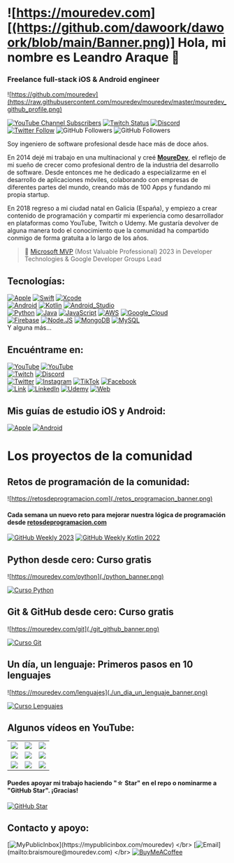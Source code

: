 # ![https://mouredev.com][(https://github.com/dawoork/dawoork/blob/main/Banner.png)] Hola, mi nombre es Leandro Araque 👋
### Freelance full-stack iOS & Android engineer

![https://github.com/mouredev](https://raw.githubusercontent.com/mouredev/mouredev/master/mouredev_github_profile.png)

[![YouTube Channel Subscribers](https://img.shields.io/youtube/channel/subscribers/UCxPD7bsocoAMq8Dj18kmGyQ?style=social)](https://youtube.com/mouredevapps?sub_confirmation=1)
[![Twitch Status](https://img.shields.io/twitch/status/mouredev?style=social)](https://twitch.com/mouredev)
[![Discord](https://img.shields.io/discord/729672926432985098?style=social&label=Discord&logo=discord)](https://mouredev.com/discord)
[![Twitter Follow](https://img.shields.io/twitter/follow/mouredev?style=social)](https://twitter.com/mouredev)
![GitHub Followers](https://img.shields.io/github/followers/mouredev?style=social)
![GitHub Followers](https://img.shields.io/github/stars/mouredev?style=social)

Soy ingeniero de software profesional desde hace más de doce años.

En 2014 dejé mi trabajo en una multinacional y creé [**MoureDev**](https://mouredev.com), el reflejo de mi sueño de crecer como profesional dentro de la industria del desarrollo de software.
Desde entonces me he dedicado a especializarme en el desarrollo de aplicaciones móviles, colaborando con empresas de diferentes partes del mundo, creando más de 100 Apps y fundando mi propia startup.

En 2018 regreso a mi ciudad natal en Galicia (España), y empiezo a crear contenido de programación y compartir mi experiencia como desarrollador en plataformas como YouTube, Twitch o Udemy. Me gustaría devolver de alguna manera todo el conocimiento que la comunidad ha compartido conmigo de forma gratuita a lo largo de los años.

> 👥 [Microsoft MVP](https://mvp.microsoft.com/es-es/PublicProfile/5004970) (Most Valuable Professional) 2023 in Developer Technologies & Google Developer Groups Lead

## Tecnologías:
[![Apple](https://img.shields.io/badge/iOS-999999?style=for-the-badge&logo=apple&logoColor=white&labelColor=101010)]()
[![Swift](https://img.shields.io/badge/Swift-FA7343?style=for-the-badge&logo=swift&logoColor=white&labelColor=101010)]()
[![Xcode](https://img.shields.io/badge/Xcode-1575F9?style=for-the-badge&logo=xcode&logoColor=white&labelColor=101010)]()
</br>
[![Android](https://img.shields.io/badge/Android-3DDC84?style=for-the-badge&logo=android&logoColor=white&labelColor=101010)]()
[![Kotlin](https://img.shields.io/badge/Kotlin-0095D5?style=for-the-badge&logo=kotlin&logoColor=white&labelColor=101010)]()
[![Android_Studio](https://img.shields.io/badge/Android_Studio-3DDC84?style=for-the-badge&logo=android-studio&logoColor=white&labelColor=101010)]()
</br>
[![Python](https://img.shields.io/badge/Python-yellow?style=for-the-badge&logo=python&logoColor=white&labelColor=101010)]()
[![Java](https://img.shields.io/badge/Java-007396?style=for-the-badge&logo=java&logoColor=white&labelColor=101010)]()
[![JavaScript](https://img.shields.io/badge/JavaScript-F7DF1E?style=for-the-badge&logo=javascript&logoColor=white&labelColor=101010)]()
[![AWS](https://img.shields.io/badge/AWS-232F3E?style=for-the-badge&logo=amazon-aws&logoColor=white&labelColor=101010)]()
[![Google_Cloud](https://img.shields.io/badge/Google_Cloud-4285F4?style=for-the-badge&logo=googlecloud&logoColor=white&labelColor=101010)]()
</br>
[![Firebase](https://img.shields.io/badge/Firebase-FFCA28?style=for-the-badge&logo=firebase&logoColor=white&labelColor=101010)]()
[![Node.JS](https://img.shields.io/badge/Node.JS-339933?style=for-the-badge&logo=node.js&logoColor=white&labelColor=101010)]()
[![MongoDB](https://img.shields.io/badge/MongoDB-47A248?style=for-the-badge&logo=mongodb&logoColor=white&labelColor=101010)]()
[![MySQL](https://img.shields.io/badge/MySQL-4479A1?style=for-the-badge&logo=mysql&logoColor=white&labelColor=101010)]()
</br>
Y alguna más...

## Encuéntrame en:

[![YouTube](https://img.shields.io/badge/YouTube-Mouredev_by_Brais_Moure-FF0000?style=for-the-badge&logo=youtube&logoColor=white&labelColor=101010)](https://youtube.com/@mouredev)
[![YouTube](https://img.shields.io/badge/YouTube-Mouredev_TV-FF0000?style=for-the-badge&logo=youtube&logoColor=white&labelColor=101010)](https://youtube.com/@mouredevtv)
</br>
[![Twitch](https://img.shields.io/badge/Twitch-mouredev-9146FF?style=for-the-badge&logo=twitch&logoColor=white&labelColor=101010)](https://twitch.tv/mouredev)
[![Discord](https://img.shields.io/badge/Discord-mouredev-5865F2?style=for-the-badge&logo=discord&logoColor=white&labelColor=101010)](https://mouredev.com/discord)
</br>
[![Twitter](https://img.shields.io/badge/Twitter-@mouredev-1DA1F2?style=for-the-badge&logo=twitter&logoColor=white&labelColor=101010)](https://twitter.com/mouredev)
[![Instagram](https://img.shields.io/badge/Instagram-@mouredev-E4405F?style=for-the-badge&logo=instagram&logoColor=white&labelColor=101010)](https://instagram.com/mouredev)
[![TikTok](https://img.shields.io/badge/TikTok-@mouredev-69C9D0?style=for-the-badge&logo=tiktok&logoColor=white&labelColor=101010)](https://tiktok.com/@mouredev)
[![Facebook](https://img.shields.io/badge/Facebook-@mouredev-1877F2?style=for-the-badge&logo=facebook&logoColor=white&labelColor=101010)](https://facebook.com/mouredev)
</br>
[![Link](https://img.shields.io/badge/Link_Site-moure.dev-39E09B?style=for-the-badge&logo=Linktree&logoColor=white&labelColor=101010)](https://mouredev.com)
[![LinkedIn](https://img.shields.io/badge/LinkedIn-Brais_Moure-0077B5?style=for-the-badge&logo=linkedin&logoColor=white&labelColor=101010)](https://www.linkedin.com/in/braismoure)
[![Udemy](https://img.shields.io/badge/Udemy-Brais_Moure-EC5252?style=for-the-badge&logo=udemy&logoColor=white&labelColor=101010)](https://www.udemy.com/course/swift_ios/?referralCode=04756B8423CBE177B930)
[![Web](https://img.shields.io/badge/Web-MoureDev.com-14a1f0?style=for-the-badge&logo=dev.to&logoColor=white&labelColor=101010)](https://mouredev.com)

## Mis guías de estudio iOS y Android:
[![Apple](https://img.shields.io/github/stars/mouredev/Apple-Developer-Roadmap?label=Apple%20Developer%20Roadmap&style=social)](https://github.com/mouredev/Apple-Developer-Roadmap)
[![Android](https://img.shields.io/github/stars/mouredev/Android-Developer-Roadmap?label=Android%20Developer%20Roadmap&style=social)](https://github.com/mouredev/Android-Developer-Roadmap)

# Los proyectos de la comunidad

## Retos de programación de la comunidad:

![https://retosdeprogramacion.com](./retos_programacion_banner.png)

#### Cada semana un nuevo reto para mejorar nuestra lógica de programación desde [retosdeprogramacion.com](https://retosdeprogramacion.com)

[![GitHub Weekly 2023](https://img.shields.io/github/stars/mouredev/retos-programacion-2023?label=Retos%20Semanales%202023&style=social)](https://github.com/mouredev/retos-programacion-2023)
[![GitHub Weekly Kotlin 2022](https://img.shields.io/github/stars/mouredev/Weekly-Challenge-2022-Kotlin?label=Retos%20Semanales%202022&style=social)](https://github.com/mouredev/Weekly-Challenge-2022-Kotlin)

## Python desde cero: Curso gratis
![https://mouredev.com/python](./python_banner.png)

[![Curso Python](https://img.shields.io/github/stars/mouredev/hello-python?label=Curso%20Python%20desde%20cero&style=social)](https://github.com/mouredev/hello-python)

## Git & GitHub desde cero: Curso gratis
![https://mouredev.com/git](./git_github_banner.png)

[![Curso Git](https://img.shields.io/github/stars/mouredev/hello-git?label=Curso%20Git%20y%20GitHub&style=social)](https://github.com/mouredev/hello-git)

## Un día, un lenguaje: Primeros pasos en 10 lenguajes
![https://mouredev.com/lenguajes](./un_dia_un_lenguaje_banner.png)

[![Curso Lenguajes](https://img.shields.io/github/stars/mouredev/one-day-one-language?label=Un%20día,%20un%20lenguaje&style=social)](https://github.com/mouredev/one-day-one-language)

## Algunos vídeos en YouTube:

<table style="width:100%">
<tr>
<td>
<a href="https://youtu.be/Kp4Mvapo5kc">
<img src="http://i3.ytimg.com/vi/Kp4Mvapo5kc/maxresdefault.jpg">
</a>
</td>
<td>
<a href="https://youtu.be/-pWSQYpkkjk">
<img src="http://i3.ytimg.com/vi/-pWSQYpkkjk/maxresdefault.jpg">
</a>
</td>
<td>
<a href="https://youtu.be/3GymExBkKjE">
<img src="http://i3.ytimg.com/vi/3GymExBkKjE/maxresdefault.jpg">
</a>
</td>
</tr>
<tr>
<td>
<a href="https://youtu.be/SavaU66KxQY">
<img src="http://i3.ytimg.com/vi/SavaU66KxQY/maxresdefault.jpg">
</a>
</td>
<td>
<a href="https://youtu.be/GoAxsdg0Xbs">
<img src="http://i3.ytimg.com/vi/GoAxsdg0Xbs/maxresdefault.jpg">
</a>
</td>
<td>
<a href="https://youtu.be/pFyAu4R684s">
<img src="http://i3.ytimg.com/vi/pFyAu4R684s/maxresdefault.jpg">
</a>
</td>
</tr>
<tr>
<td>
<a href="https://youtu.be/BQaxPwZWboA">
<img src="http://i3.ytimg.com/vi/BQaxPwZWboA/maxresdefault.jpg">
</a>
</td>
<td>
<a href="https://youtu.be/Wfh0FYR0z6I">
<img src="http://i3.ytimg.com/vi/Wfh0FYR0z6I/maxresdefault.jpg">
</a>
</td>
<td>
<a href="https://youtu.be/ebQphhLpJG0">
<img src="http://i3.ytimg.com/vi/ebQphhLpJG0/maxresdefault.jpg">
</a>
</td>
</tr>
</table>

#### Puedes apoyar mi trabajo haciendo "☆ Star" en el repo o nominarme a "GitHub Star". ¡Gracias!

[![GitHub Star](https://img.shields.io/badge/GitHub-Nominar_a_star-yellow?style=for-the-badge&logo=github&logoColor=white&labelColor=101010)](https://stars.github.com/nominate/)


## Contacto y apoyo:

[![MyPublicInbox](https://img.shields.io/badge/MyPublicInbox-MENSAJE+CAFÉ_(RESPUESTA_RÁPIDA)_Gracias!-orange?style=for-the-badge&logo=Microsoft+Outlook&logoColor=white&labelColor=101010)](https://mypublicinbox.com/mouredev)
</br>
[![Email](https://img.shields.io/badge/braismoure@mouredev.com-email_personal_(respuesta_lenta)-D14836?style=for-the-badge&logo=gmail&logoColor=white&labelColor=101010)](mailto:braismoure@mouredev.com)
</br>
[![BuyMeACoffee](https://img.shields.io/badge/Buy_Me_A_Coffee-apoya_mi_trabajo-FFDD00?style=for-the-badge&logo=buy-me-a-coffee&logoColor=white&labelColor=101010)](https://www.buymeacoffee.com/mouredev)
